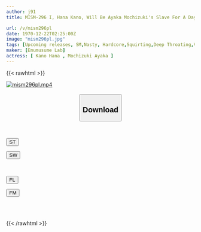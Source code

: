 ```yaml
---
author: j91
title: MISM-296 I, Hana Kano, Will Be Ayaka Mochizuki's Slave For A Day, So Please Feel Free To Ask Me Anything. Great Reverse With Deep Throat! Submerge In Water And Urinate For Limit Orgasm! Kanohana's Furious Full Service SP

url: /v/mism296pl
date: 1970-12-22T02:25:00Z
image: "mism296pl.jpg"
tags: [Upcoming releases, SM,Nasty, Hardcore,Squirting,Deep Throating,Vomit	]
maker: [Emumusume Lab]
actress: [ Kano Hana , Mochizuki Ayaka ]
---
```



{{< rawhtml >}}

<div class="video" data-videoid="pending_link.html">
    <a href="javascript:;">
        <img src="/v/mism296pl/mism296pl.jpg" width="WIDTH" height="HEIGHT" alt="mism296pl.mp4" loading="lazy">
    </a>
</div>

<script type="text/javascript" src="https://j91.asia/asset/on-demand-pend.js"></script>

<br>
  <link rel="stylesheet" href="https://j91.asia/asset/bs5.css">
  
  <center>
  <button class="btn btn-primary" type="button" data-bs-toggle="collapse" data-bs-target=".multi-collapse" aria-expanded="false" aria-controls="multiCollapseExample1 multiCollapseExample2"><h2>Download</h2></button></center>
</p>
<div class="row">
  <div class="col">
    <div class="collapse multi-collapse" id="multiCollapseExample1">
      <div class="card card-body">
	      	      <br>
<div class="buttons">  
<p><a href="https://j91.asia/pending_link.html" target="_blank"><button class="btn-hover color-3"><i class="fa fa-download"></i> ST</button></a></p>
<p><a href="https://j91.asia/pending_link.html" target="_blank"><button class="btn-hover color-2"><i class="fa fa-download"></i> SW</button></a></p></div>
    </div>
  </div>
</div>
  <div class="col">
    <div class="collapse multi-collapse" id="multiCollapseExample2">
      <div class="card card-body">
	      <br>
<div class="buttons">
<p><a href="https://j91.asia/pending_link.html" target="_blank"><button class="btn-hover color-9"><i class="fa fa-download"></i> FL</button></a></p>
<p><a href="https://j91.asia/pending_link.html" target="_blank"><button class="btn-hover color-8"><i class="fa fa-download"></i> FM</button></a></p></div>
<br><br>
      </div>
    </div>
  </div>
</div>

{{< /rawhtml >}}